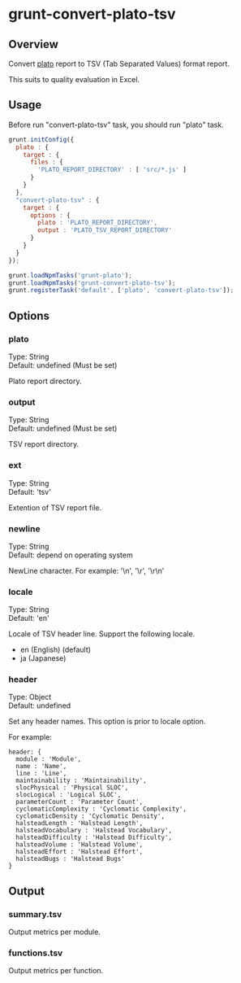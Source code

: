 # grunt-convert-plato-tsv

## Overview

Convert [plato](https://github.com/es-analysis/plato) report to TSV (Tab Separated Values) format report.

This suits to quality evaluation in Excel.

## Usage

Before run "convert-plato-tsv" task, you should run "plato" task.

```js
grunt.initConfig({
  plato : {
    target : {
      files : {
        'PLATO_REPORT_DIRECTORY' : [ 'src/*.js' ]
      }
    } 
  },
  "convert-plato-tsv" : {
    target : {
      options : {
        plato : 'PLATO_REPORT_DIRECTORY',
        output : 'PLATO_TSV_REPORT_DIRECTORY'
      }
    }
  }
});

grunt.loadNpmTasks('grunt-plato');
grunt.loadNpmTasks('grunt-convert-plato-tsv');
grunt.registerTask('default', ['plato', 'convert-plato-tsv']);
```


## Options

### plato

Type: String  
Default: undefined (Must be set)

Plato report directory.

### output

Type: String  
Default: undefined (Must be set)

TSV report directory.

### ext

Type: String  
Default: 'tsv'

Extention of TSV report file.

### newline

Type: String  
Default: depend on operating system

NewLine character. For example: '\n', '\r', '\r\n'

### locale

Type: String  
Default: 'en'

Locale of TSV header line.
Support the following locale.

* en (English) (default)
* ja (Japanese)

### header

Type: Object  
Default: undefined

Set any header names.
This option is prior to locale option.

For example:
```
header: {
  module : 'Module',
  name : 'Name',
  line : 'Line',
  maintainability : 'Maintainability',
  slocPhysical : 'Physical SLOC',
  slocLogical : 'Logical SLOC',
  parameterCount : 'Parameter Count',
  cyclomaticComplexity : 'Cyclomatic Complexity',
  cyclomaticDensity : 'Cyclomatic Density',
  halsteadLength : 'Halstead Length',
  halsteadVocabulary : 'Halstead Vocabulary',
  halsteadDifficulty : 'Halstead Difficulty',
  halsteadVolume : 'Halstead Volume',
  halsteadEffort : 'Halstead Effort',
  halsteadBugs : 'Halstead Bugs'
}
```


## Output

### summary.tsv

Output metrics per module.

### functions.tsv

Output metrics per function.
